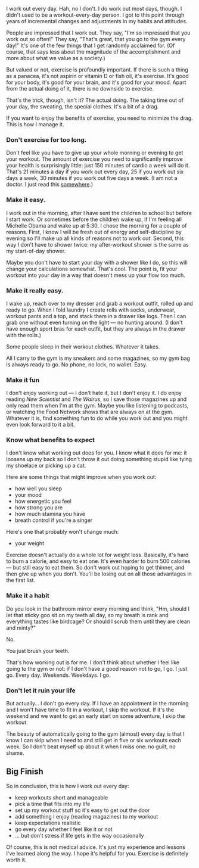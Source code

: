 <!--
.. title: How to Work Out Every Day (Kind Of)
.. date: 2016-11-02 09:28:18
.. author: Amy Brown
-->

I work out every day. Hah, no I don't. I do work out most days, though.  I didn't used to be a workout-every-day person. I got to this point through years of incremental changes and adjustments in my habits and attitudes. 

People are impressed that I work out. They say, "I'm so impressed that you work out so often!" They say, "That's great, that you go to the gym every day!" It's one of the few things that I get randomly acclaimed for. (Of course, that says less about the magnitude of the accomplishment and more about what we value as a society.)

But valued or not, exercise is profoundly important. If there is such a thing as a panacea, it's not aspirin or vitamin D or fish oil, it's exercise. It's good for your body, it's good for your brain, and it's good for your mood. Apart from the actual doing of it, there is no downside to exercise.

That's the trick, though, isn't it? The actual doing. The taking time out of your day, the sweating, the special clothes. It's a bit of a drag.

If you want to enjoy the benefits of exercise, you need to minimize the drag. This is how I manage it.

<!-- TEASER_END -->

### Don't exercise for too long.

Don't feel like you have to give up your whole morning or evening to get your workout. The amount of exercise you need to significantly improve your health is surprisingly little: just 150 minutes of cardio a week will do it. That's 21 minutes a day if you work out every day, 25 if you work out six days a week, 30 minutes if you work out five days a week. (I am not a doctor. I just read this [somewhere](http://www.heart.org/HEARTORG/HealthyLiving/PhysicalActivity/FitnessBasics/American-Heart-Association-Recommendations-for-Physical-Activity-in-Adults_UCM_307976_Article.jsp).)

### Make it easy.

I work out in the morning, after I have sent the children to school but before I start work. Or sometimes before the children wake up, if I'm feeling all Michelle Obama and wake up at 5:30. I chose the morning for a couple of reasons. First, I know I will be fresh out of energy and self-discipline by evening so I'll make up all kinds of reasons not to work out. Second, this way I don't have to shower twice: my after-workout shower is the same as my start-of-day shower.

Maybe you don't have to start your day with a shower like I do, so this will change your calculations somewhat. That's cool. The point is, fit your workout into your day in a way that doesn't mess up your flow too much.

### Make it really easy.

I wake up, reach over to my dresser and grab a workout outfit, rolled up and ready to go. When I fold laundry I create rolls with socks, underwear, workout pants and a top, and stack them in a drawer like logs. Then I can grab one without even turning on the light &mdash; no hunting around. (I don't have enough sport bras for each outfit, but they are always in the drawer with the rolls.)

Some people sleep in their workout clothes. Whatever it takes.

All I carry to the gym is my sneakers and some magazines, so my gym bag is always ready to go. No phone, no lock, no wallet. Easy.

### Make it fun

I don't enjoy working out &mdash; I don't hate it, but I don't enjoy it. I do enjoy reading *New Scientist* and *The Walrus*, so I save those magazines up and only read them when I'm at the gym. Maybe you like listening to podcasts, or watching the Food Network shows that are always on at the gym. Whatever it is, find something fun to do while you work out and you might even look forward to it a bit.

### Know what benefits to expect

I don't know what working out does for you. I know what it does for me: it loosens up my back so I don't throw it out doing something stupid like tying my shoelace or picking up a cat.

Here are some things that might improve when you work out:

- how well you sleep
- your mood
- how energetic you feel
- how strong you are
- how much stamina you have
- breath control if you're a singer

Here's one that probably won't change much:

- your weight

Exercise doesn't actually do a whole lot for weight loss. Basically, it's hard to burn a calorie, and easy to eat one. It's even harder to burn 500 calories &mdash; but still easy to eat them. So don't work out hoping to get thinner, and then give up when you don't. You'll be losing out on all those advantages in the first list.

### Make it a habit

Do you look in the bathroom mirror every morning and think, "Hm, should I let that sticky goo sit on my teeth all day, so my breath is rank and everything tastes like birdcage? Or should I scrub them until they are clean and minty?"

No.

You just brush your teeth.

That's how working out is for me. I don't think about whether I feel like going to the gym or not: if I don't have a good reason not to go, I go. I just go. Every day. Weekends. Weekdays. I go.

### Don't let it ruin your life

But actually&hellip; I don't go every day. If I have an appointment in the morning and I won't have time to fit in a workout, I skip the workout. If it's the weekend and we want to get an early start on some adventure, I skip the  workout. 

The beauty of automatically going to the gym (almost) every day is that I know I can skip when I need to and still get in five or six workouts each week. So I don't beat myself up about it when I miss one: no guilt, no shame.

## Big Finish 

So in conclusion, this is how I work out every day:

- keep workouts short and manageable
- pick a time that fits into my life
- set up my workout stuff so it's easy to get out the door
- add something I enjoy (reading magazines) to my workout
- keep expectations realistic
- go every day whether I feel like it or not
- &hellip; but don't stress if life gets in the way occasionally

Of course, this is not medical advice. It's just my experience and lessons I've learned along the way. I hope it's helpful for you. Exercise is definitely worth it.
